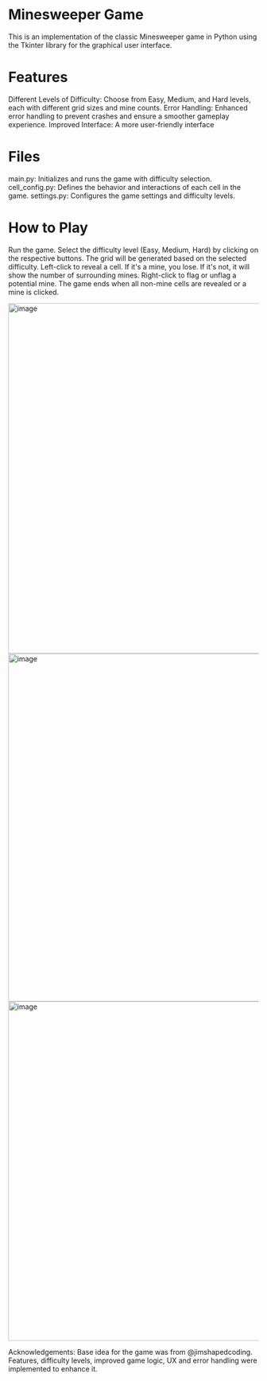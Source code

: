 # Minesweeper Game
This is an implementation of the classic Minesweeper game in Python using the Tkinter library for the graphical user interface.

# Features
Different Levels of Difficulty: Choose from Easy, Medium, and Hard levels, each with different grid sizes and mine counts.
Error Handling: Enhanced error handling to prevent crashes and ensure a smoother gameplay experience.
Improved Interface: A more user-friendly interface

# Files
main.py: Initializes and runs the game with difficulty selection.
cell_config.py: Defines the behavior and interactions of each cell in the game.
settings.py: Configures the game settings and difficulty levels.

# How to Play
Run the game.
Select the difficulty level (Easy, Medium, Hard) by clicking on the respective buttons.
The grid will be generated based on the selected difficulty.
Left-click to reveal a cell. If it's a mine, you lose. If it's not, it will show the number of surrounding mines.
Right-click to flag or unflag a potential mine.
The game ends when all non-mine cells are revealed or a mine is clicked.

<img width="705" alt="image" src="https://github.com/cgshony/Minesweeper-Game/assets/129407856/71abac1c-a7c1-4193-bc29-0f2a3ec22d3f">
<img width="700" alt="image" src="https://github.com/cgshony/Minesweeper-Game/assets/129407856/ca7fc156-002c-4cbd-b10e-5bd6996b5e78">
<img width="683" alt="image" src="https://github.com/cgshony/Minesweeper-Game/assets/129407856/b949cc97-c30b-41f3-b6bc-2b7dc4006ea1">



Acknowledgements: 
Base idea for the game was from @jimshapedcoding. Features, difficulty levels, improved game logic, UX and error handling were implemented to enhance it.
